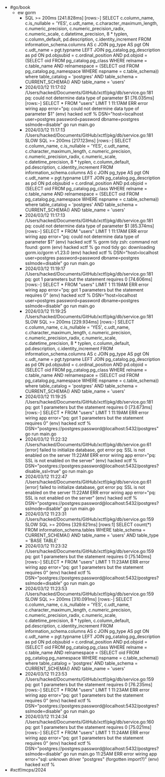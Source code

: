 - #go/book
	- ew gorm
		- SQL >= 200ms
		  [241.828ms] [rows:-] SELECT c.column_name, c.is_nullable = 'YES', c.udt_name, c.character_maximum_length, c.numeric_precision, c.numeric_precision_radix, c.numeric_scale, c.datetime_precision, 8 * typlen, c.column_default, pd.description, c.identity_increment FROM information_schema.columns AS c JOIN pg_type AS pgt ON c.udt_name = pgt.typname LEFT JOIN pg_catalog.pg_description as pd ON pd.objsubid = c.ordinal_position AND pd.objoid = (SELECT oid FROM pg_catalog.pg_class WHERE relname = c.table_name AND relnamespace = (SELECT oid FROM pg_catalog.pg_namespace WHERE nspname = c.table_schema)) where table_catalog = 'postgres' AND table_schema = CURRENT_SCHEMA() AND table_name = 'users'
		- 2024/03/12 11:17:02 /Users/hacked/Documents/GitHub/xctf/pkg/db/service.go:181 pq: could not determine data type of parameter $1
		  [76.035ms] [rows:-] SELECT * FROM "users" LIMIT 1
		  11:17AM ERR error wiring app error="pq: could not determine data type of parameter $1"
		  (env) hacked xctf % DSN="host=localhost user=postgres password=password dbname=postgres sslmode=disable" go run main.go
		- 2024/03/12 11:17:13 /Users/hacked/Documents/GitHub/xctf/pkg/db/service.go:181 SLOW SQL >= 200ms
		  [217.123ms] [rows:-] SELECT c.column_name, c.is_nullable = 'YES', c.udt_name, c.character_maximum_length, c.numeric_precision, c.numeric_precision_radix, c.numeric_scale, c.datetime_precision, 8 * typlen, c.column_default, pd.description, c.identity_increment FROM information_schema.columns AS c JOIN pg_type AS pgt ON c.udt_name = pgt.typname LEFT JOIN pg_catalog.pg_description as pd ON pd.objsubid = c.ordinal_position AND pd.objoid = (SELECT oid FROM pg_catalog.pg_class WHERE relname = c.table_name AND relnamespace = (SELECT oid FROM pg_catalog.pg_namespace WHERE nspname = c.table_schema)) where table_catalog = 'postgres' AND table_schema = CURRENT_SCHEMA() AND table_name = 'users'
		- 2024/03/12 11:17:13 /Users/hacked/Documents/GitHub/xctf/pkg/db/service.go:181 pq: could not determine data type of parameter $1
		  [85.374ms] [rows:-] SELECT * FROM "users" LIMIT 1
		  11:17AM ERR error wiring app error="pq: could not determine data type of parameter $1"
		  (env) hacked xctf % gorm tidy
		  zsh: command not found: gorm
		  (env) hacked xctf % go mod tidy
		  go: downloading gorm.io/gorm v1.23.0
		  (env) hacked xctf % DSN="host=localhost user=postgres password=password dbname=postgres sslmode=disable" go run main.go
		- 2024/03/12 11:19:17 /Users/hacked/Documents/GitHub/xctf/pkg/db/service.go:181 pq: got 1 parameters but the statement requires 0
		  [74.606ms] [rows:-] SELECT * FROM "users" LIMIT 1
		  11:19AM ERR error wiring app error="pq: got 1 parameters but the statement requires 0"
		  (env) hacked xctf % DSN="host=localhost user=postgres password=password dbname=postgres sslmode=disable" go run main.go
		- 2024/03/12 11:19:25 /Users/hacked/Documents/GitHub/xctf/pkg/db/service.go:181 SLOW SQL >= 200ms
		  [229.934ms] [rows:-] SELECT c.column_name, c.is_nullable = 'YES', c.udt_name, c.character_maximum_length, c.numeric_precision, c.numeric_precision_radix, c.numeric_scale, c.datetime_precision, 8 * typlen, c.column_default, pd.description, c.identity_increment FROM information_schema.columns AS c JOIN pg_type AS pgt ON c.udt_name = pgt.typname LEFT JOIN pg_catalog.pg_description as pd ON pd.objsubid = c.ordinal_position AND pd.objoid = (SELECT oid FROM pg_catalog.pg_class WHERE relname = c.table_name AND relnamespace = (SELECT oid FROM pg_catalog.pg_namespace WHERE nspname = c.table_schema)) where table_catalog = 'postgres' AND table_schema = CURRENT_SCHEMA() AND table_name = 'users'
		- 2024/03/12 11:19:25 /Users/hacked/Documents/GitHub/xctf/pkg/db/service.go:181 pq: got 1 parameters but the statement requires 0
		  [73.673ms] [rows:-] SELECT * FROM "users" LIMIT 1
		  11:19AM ERR error wiring app error="pq: got 1 parameters but the statement requires 0"
		  (env) hacked xctf % DSN="postgres://postgres:password@localhost:5432/postgres" go run main.go
		- 2024/03/12 11:22:32 /Users/hacked/Documents/GitHub/xctf/pkg/db/service.go:61
		  [error] failed to initialize database, got error pq: SSL is not enabled on the server
		  11:22AM ERR error wiring app error="pq: SSL is not enabled on the server"
		  (env) hacked xctf % DSN="postgres://postgres:password@localhost:5432/postgres?disable_ssl=true" go run main.go
		- 2024/03/12 11:22:47 /Users/hacked/Documents/GitHub/xctf/pkg/db/service.go:61
		  [error] failed to initialize database, got error pq: SSL is not enabled on the server
		  11:22AM ERR error wiring app error="pq: SSL is not enabled on the server"
		  (env) hacked xctf % DSN="postgres://postgres:password@localhost:5432/postgres?sslmode=disable" go run main.go
		- 2024/03/12 11:23:31 /Users/hacked/Documents/GitHub/xctf/pkg/db/service.go:159 SLOW SQL >= 200ms
		  [329.621ms] [rows:1] SELECT count(*) FROM information_schema.tables WHERE table_schema = CURRENT_SCHEMA() AND table_name = 'users' AND table_type = 'BASE TABLE'
		- 2024/03/12 11:23:32 /Users/hacked/Documents/GitHub/xctf/pkg/db/service.go:159 pq: got 1 parameters but the statement requires 0
		  [75.140ms] [rows:-] SELECT * FROM "users" LIMIT 1
		  11:23AM ERR error wiring app error="pq: got 1 parameters but the statement requires 0"
		  (env) hacked xctf % DSN="postgres://postgres:password@localhost:5432/postgres?sslmode=disable" go run main.go
		- 2024/03/12 11:23:53 /Users/hacked/Documents/GitHub/xctf/pkg/db/service.go:159 SLOW SQL >= 200ms
		  [310.091ms] [rows:-] SELECT c.column_name, c.is_nullable = 'YES', c.udt_name, c.character_maximum_length, c.numeric_precision, c.numeric_precision_radix, c.numeric_scale, c.datetime_precision, 8 * typlen, c.column_default, pd.description, c.identity_increment FROM information_schema.columns AS c JOIN pg_type AS pgt ON c.udt_name = pgt.typname LEFT JOIN pg_catalog.pg_description as pd ON pd.objsubid = c.ordinal_position AND pd.objoid = (SELECT oid FROM pg_catalog.pg_class WHERE relname = c.table_name AND relnamespace = (SELECT oid FROM pg_catalog.pg_namespace WHERE nspname = c.table_schema)) where table_catalog = 'postgres' AND table_schema = CURRENT_SCHEMA() AND table_name = 'users'
		- 2024/03/12 11:23:53 /Users/hacked/Documents/GitHub/xctf/pkg/db/service.go:159 pq: got 1 parameters but the statement requires 0
		  [76.235ms] [rows:-] SELECT * FROM "users" LIMIT 1
		  11:23AM ERR error wiring app error="pq: got 1 parameters but the statement requires 0"
		  (env) hacked xctf % DSN="postgres://postgres:password@localhost:5432/postgres?sslmode=disable" go run main.go
		- 2024/03/12 11:24:34 /Users/hacked/Documents/GitHub/xctf/pkg/db/service.go:160 pq: got 1 parameters but the statement requires 0
		  [75.021ms] [rows:-] SELECT * FROM "users" LIMIT 1
		  11:24AM ERR error wiring app error="pq: got 1 parameters but the statement requires 0"
		  (env) hacked xctf % DSN="postgres://postgres:password@localhost:5432/postgres?sslmode=disable" go run main.go
		  11:25AM ERR error wiring app error="sql: unknown driver \"postgres\" (forgotten import?)"
		  (env) hacked xctf %
- #xctf/mcps/2024